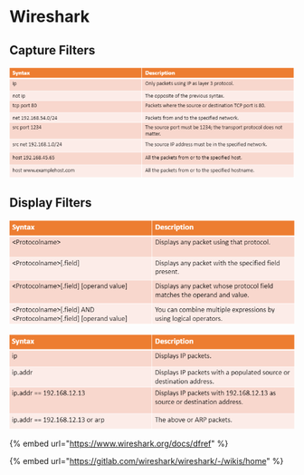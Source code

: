 # Wireshark

## Capture Filters

![basic capture filters](<../../../../.gitbook/assets/image (4) (1).png>)

## Display Filters

![](<../../../../.gitbook/assets/image (3) (1).png>)

![](<../../../../.gitbook/assets/image (1).png>)

{% embed url="https://www.wireshark.org/docs/dfref" %}

{% embed url="https://gitlab.com/wireshark/wireshark/-/wikis/home" %}
